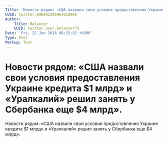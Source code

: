 ```yaml
---
Title: 'Новости рядом: «США назвали свои условия предоставления Украине кредита $1 млрд» и «Уралкалий» решил занять у Сбербанка еще $4 млрд».'
UUID: twitter.690402395864616960
Author:
    Title: Balancer
    UUID: twitter.user.balancer73
Date: 'Fri, 22 Jan 2016 08:15:32 +0300'
Type: Post
Markup: Text
---
```


# Новости рядом: «США назвали свои условия предоставления Украине кредита $1 млрд» и «Уралкалий» решил занять у Сбербанка еще $4 млрд».

Новости рядом: «США назвали свои условия предоставления
Украине кредита $1 млрд» и «Уралкалий» решил занять у
Сбербанка еще $4 млрд».